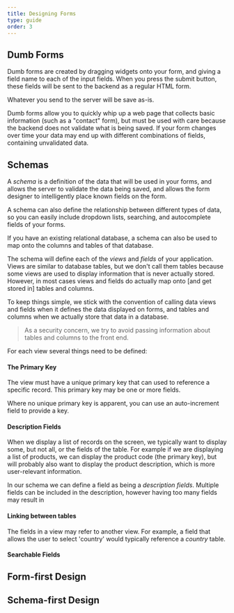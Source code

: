 ```yaml
---
title: Designing Forms
type: guide
order: 3
---
```



## Dumb Forms
Dumb forms are created by dragging widgets onto your form, and giving a field name to each of the input fields. When you press the submit button, these fields will be sent to the backend as a regular HTML form.

Whatever you send to the server will be save as-is.

Dumb forms allow you to quickly whip up a web page that collects basic information (such as a "contact" form), but must be used with care because the backend does not validate what is being saved. If your form changes over time your data may end up with different combinations of fields, containing unvalidated data.

## Schemas
A _schema_ is a definition of the data that will be used in your forms, and allows the server to validate the data being saved, and allows the form designer to intelligently place known fields on the form.

A schema can also define the relationship between different types of data, so you can easily include dropdown lists, searching, and autocomplete fields of your forms.

If you have an existing relational database, a schema can also be used to map onto the columns and tables of that database.

The schema will define each of the _views_ and _fields_ of your application. Views are similar to database tables, but we don't call them tables because some views are used to display information that is never actually stored. However, in most cases views and fields do actually map onto [and get stored in] tables and columns.

To keep things simple, we stick with the convention of calling data views and fields when it defines the data displayed on forms, and tables and columns when we actually store that data in a database.

>    As a security concern, we try to avoid passing information about tables and columns to the front end.

For each view several things need to be defined:
#### The Primary Key
The view must have a unique primary key that can used to reference a specific record. This primary key may be one or more fields.

Where no unique primary key is apparent, you can use an auto-increment field to provide a key.

#### Description Fields
When we display a list of records on the screen, we typically want to display some, but not all, or the fields of the table. For example if we are displaying a list of products, we can display the product code (the primary key), but will probably also want to display the product description, which is more user-relevant information.

In our schema we can define a field as being a _description fields_. Multiple fields can be included in the description, however having too many fields may result in

#### Linking between tables
The fields in a view may refer to another view. For example, a field that allows the user to select 'country' would typically reference a _country_ table.

#### Searchable Fields

## Form-first Design


## Schema-first Design
